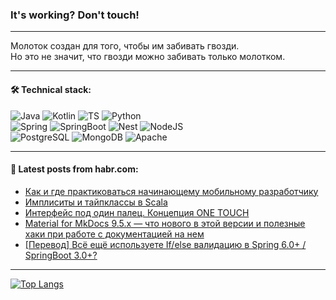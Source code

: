 ### It's working? Don't touch!

---
Молоток создан для того, чтобы им забивать гвозди. <br>
Но это не значит, что гвозди можно забивать только молотком.

---

#### 🛠️ Technical stack:

![Java](https://img.shields.io/badge/Java-informational?logo=Oracle&style=flat&logoColor=white&color=FF4500)
![Kotlin](https://img.shields.io/badge/Kotlin-informational?logo=Kotlin&style=flat&logoColor=white&color=774D97)
![TS](https://img.shields.io/badge/TypeScript-informational?logo=typeScript&style=flat&logoColor=black&color=017acc)
![Python](https://img.shields.io/badge/Python-informational?logo=Python&style=flat&logoColor=black&color=ffdd54) <br>
![Spring](https://img.shields.io/badge/Spring-informational?logo=Spring&style=flat&logoColor=white&color=6DB33F) 
![SpringBoot](https://img.shields.io/badge/SpringBoot-informational?logo=SpringBoot&style=flat&logoColor=white&color=6DB33F)
![Nest](https://img.shields.io/badge/NestJS-informational?logo=NestJS&style=flat&logoColor=white&color=E0234E) 
![NodeJS](https://img.shields.io/badge/NodeJS-informational?logo=node.js&style=flat&logoColor=white&color=70A760)<br>
![PostgreSQL](https://img.shields.io/badge/PostgreSQL-informational?logo=PostgreSQL&style=flat&logoColor=white&color=DAA520)
![MongoDB](https://img.shields.io/badge/MongoDB-informational?logo=MongoDB&style=flat&logoColor=white&color=870000)
![Apache](https://img.shields.io/badge/Apache-informational?logo=apache&style=flat&logoColor=white&color=f74e28)

___  

#### 💬 Latest posts from habr.com:

<!-- BLOG-POST-LIST:START -->
- [Как и где практиковаться начинающему мобильному разработчику](https://habr.com/ru/companies/yandex_praktikum/articles/799923/?utm_source=habrahabr&utm_medium=rss&utm_campaign=799923)
- [Имплиситы и тайпклассы в Scala](https://habr.com/ru/articles/799235/?utm_source=habrahabr&utm_medium=rss&utm_campaign=799235)
- [Интерфейс под один палец. Концепция ONE TOUCH](https://habr.com/ru/articles/799965/?utm_source=habrahabr&utm_medium=rss&utm_campaign=799965)
- [Material for MkDocs 9.5.x — что нового в этой версии и полезные хаки при работе с документацией на нем](https://habr.com/ru/companies/hostkey/articles/800075/?utm_source=habrahabr&utm_medium=rss&utm_campaign=800075)
- [[Перевод] Всё ещё используете If/else валидацию в Spring 6.0+ / SpringBoot 3.0+?](https://habr.com/ru/companies/otus/articles/799987/?utm_source=habrahabr&utm_medium=rss&utm_campaign=799987)
<!-- BLOG-POST-LIST:END -->

---
[![Top Langs](https://github-readme-stats-git-master-advtsetting-gmailcom.vercel.app/api/top-langs/?username=zloylis&langs_count=10&hide_title=false&title_color=e6edf3&size_weight=0.5&count_weight=0.5&layout=compact&hide_border=true&theme=dracula)](https://github.com/zloylis)
<!--![GitHub stats](https://github-readme-stats-git-master-advtsetting-gmailcom.vercel.app/api?username=zloylis&show_icons=true&hide_border=true&theme=dracula&hide_title=true&include_all_commits=true&count_private=true&hide=contribs&hide_rank=true)-->
